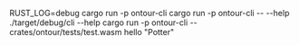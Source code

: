  RUST_LOG=debug cargo run -p ontour-cli
 cargo run -p ontour-cli -- --help
 ./target/debug/cli --help
 cargo run -p ontour-cli -- crates/ontour/tests/test.wasm hello "Potter"
